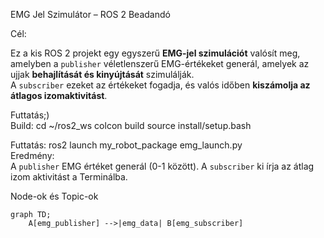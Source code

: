  EMG Jel Szimulátor – ROS 2 Beadandó

Cél: 

Ez a kis ROS 2 projekt egy egyszerű **EMG-jel szimulációt** valósít meg, amelyben
a `publisher` véletlenszerű EMG-értékeket generál, amelyek az ujjak
**behajlítását és kinyújtását** szimulálják.  
A `subscriber` ezeket az értékeket fogadja, és valós időben
**kiszámolja az átlagos izomaktivitást**.

 Futtatás;)  
 Build: 
 cd ~/ros2_ws
colcon build
source install/setup.bash 

Futtatás:
 ros2 launch my_robot_package emg_launch.py  
 Eredmény:  
 A `publisher` EMG értéket generál (0-1 között). 
 A `subscriber` ki írja az átlag izom aktivitást a Terminálba.
 
Node-ok és Topic-ok

```mermaid
graph TD;
    A[emg_publisher] -->|emg_data| B[emg_subscriber]

